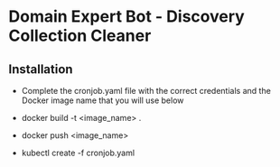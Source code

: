 # Domain Expert Bot - Discovery Collection Cleaner

## Installation

- Complete the cronjob.yaml file with the correct credentials and the Docker image name that you will use below

- docker build -t <image_name> .
- docker push <image_name>
- kubectl create -f cronjob.yaml